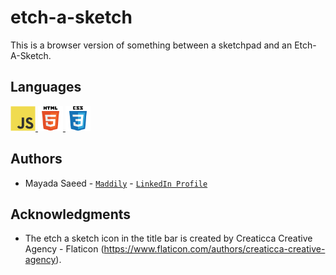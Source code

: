 # etch-a-sketch

This is a browser version of something between a sketchpad and an Etch-A-Sketch.


## Languages

<p>
   <!-- js -->
 <a 
    href="https://www.javascript.com/" 
    target="_blank" rel="noreferrer"> 
    <img
        src="https://raw.githubusercontent.com/devicons/devicon/master/icons/javascript/javascript-original.svg"
        alt="java" width="40" height="40"
    /> 
 </a>
 <!-- html -->
 <a 
    href="https://www.java.com" 
    target="_blank" rel="noreferrer"> 
    <img
        src="https://raw.githubusercontent.com/devicons/devicon/master/icons/html5/html5-original-wordmark.svg"
        alt="java" width="40" height="40"
    /> 
 </a> 
 <!-- css -->
 <a 
    href="https://www.java.com" 
    target="_blank" rel="noreferrer"> 
    <img
        src="https://raw.githubusercontent.com/devicons/devicon/master/icons/css3/css3-original-wordmark.svg"
        alt="java" width="40" height="40"
    /> 
 </a>
</p>


## Authors

- Mayada Saeed - [`Maddily`](https://github.com/Maddily) - [`LinkedIn Profile`](https://www.linkedin.com/in/mayadase/)


## Acknowledgments

* The etch a sketch icon in the title bar is created by Creaticca Creative Agency - Flaticon (https://www.flaticon.com/authors/creaticca-creative-agency).
